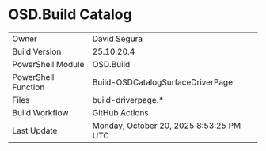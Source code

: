 ﻿# OSD.Build Catalog

| | |
|-|-|
| Owner | David Segura |
| Build Version | 25.10.20.4 |
| PowerShell Module | OSD.Build |
| PowerShell Function | Build-OSDCatalogSurfaceDriverPage |
| Files | build-driverpage.* |
| Build Workflow | GitHub Actions |
| Last Update | Monday, October 20, 2025 8:53:25 PM UTC |
